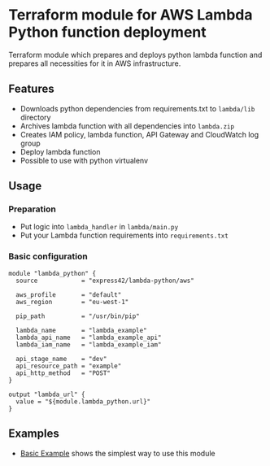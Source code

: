 # Terraform module for AWS Lambda Python function deployment

Terraform module which prepares and deploys python lambda function and prepares all necessities for it in AWS infrastructure.

## Features 
* Downloads python dependencies from requirements.txt to `lambda/lib` directory
* Archives lambda function with all dependencies into `lambda.zip`
* Creates IAM policy, lambda function, API Gateway and CloudWatch log group
* Deploy lambda function
* Possible to use with python virtualenv

## Usage

### Preparation
* Put logic into `lambda_handler` in `lambda/main.py`
* Put your Lambda function requirements into `requirements.txt`

### Basic configuration
```hcl
module "lambda_python" {
  source            = "express42/lambda-python/aws"

  aws_profile       = "default"
  aws_region        = "eu-west-1"

  pip_path          = "/usr/bin/pip"

  lambda_name       = "lambda_example"
  lambda_api_name   = "lambda_example_api"
  lambda_iam_name   = "lambda_example_iam"

  api_stage_name    = "dev"
  api_resource_path = "example"
  api_http_method   = "POST"
}

output "lambda_url" {
  value = "${module.lambda_python.url}"
}
```

## Examples
* [Basic Example](https://github.com/express42/terraform-aws-lambda-python/tree/master/examples/basic) shows the simplest way to use this module

